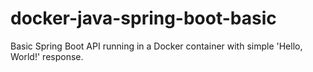 # docker-java-spring-boot-basic
Basic Spring Boot API running in a Docker container with simple 'Hello, World!' response.
